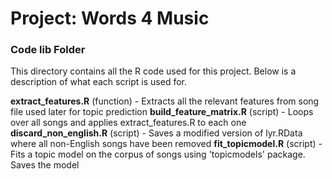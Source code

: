 # Project: Words 4 Music

### Code lib Folder

This directory contains all the R code used for this project. Below is a description of what each script is used for.

**extract_features.R** (function) - Extracts all the relevant features from song file used later for topic prediction
**build_feature_matrix.R** (script) - Loops over all songs and applies extract_features.R to each one
**discard_non_english.R** (script) - Saves a modified version of lyr.RData where all non-English songs have been removed
**fit_topicmodel.R** (script) - Fits a topic model on the corpus of songs using 'topicmodels' package. Saves the model

